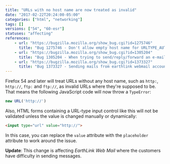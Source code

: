 ```yaml
---
title: "URLs with no host name are now treated as invalid"
date: "2017-02-22T20:24:00-05:00"
categories: ["html", "networking"]
tags: []
versions: ["54", "60-esr"]
statuses: "affecting"
references:
    - url: "https://bugzilla.mozilla.org/show_bug.cgi?id=1275746"
      title: "Bug 1275746 - Don't allow empty host name for URLTYPE_AUTHORITY URLs"
    - url: "https://bugzilla.mozilla.org/show_bug.cgi?id=1305204"
      title: "Bug 1305204 - When trying to send/reply/forward an e-mail on webmail.earthlink.net I get a message \"Please enter a URL\""
    - url: "https://bugzilla.mozilla.org/show_bug.cgi?id=1373327"
      title: "Bug 1373327 - Sending mails from earthlink webmail account stopped working in Firefox 54"
---
```

Firefox 54 and later will treat URLs without any host name, such as `http:`, `http://`, `ftp:` and `ftp://`, as invalid URLs where they're supposed to be. That means the following JavaScript code will now throw a `TypeError`:

```js
new URL('http://')
```

Also, HTML forms containing a URL-type input control like this will not be validated unless the value is changed manually or dynamically:

```html
<input type="url" value="http://">
```

In this case, you can replace the `value` attribute with the `placeholder` attribute to work around the issue.

**Update**: This change is affecting *EarthLink Web Mail* where the customers have difficulty in sending messages.
